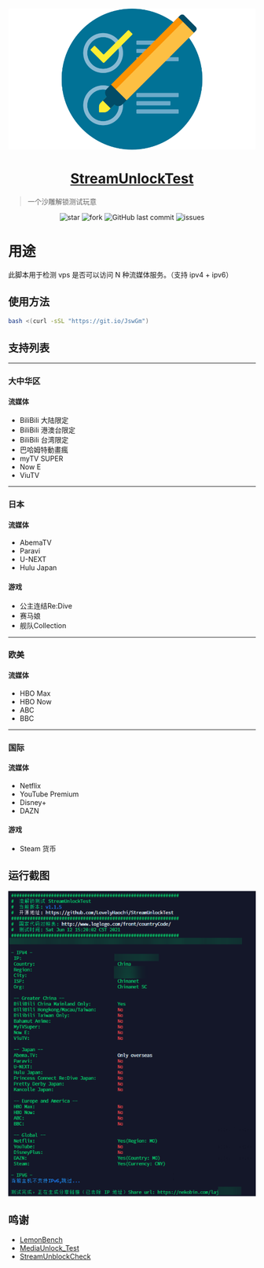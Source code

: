 ![StreamUnlockTest](https://raw.githubusercontent.com/LovelyHaochi/StreamUnlockTest/main/test.png "StreamUnlockTest")

<h1 align="center"><a href="https://github.com/LovelyHaochi/StreamUnlockTest" target="_blank">StreamUnlockTest</a></h1>

> 一个沙雕解锁测试玩意

<p align="center">
<img alt="star" src="https://img.shields.io/github/stars/LovelyHaochi/StreamUnlockTest.svg"/>
<img alt="fork" src="https://img.shields.io/github/forks/LovelyHaochi/StreamUnlockTest.svg"/>
<img alt="GitHub last commit" src="https://img.shields.io/github/last-commit/LovelyHaochi/StreamUnlockTest.svg?label=commits">
<img alt="issues" src="https://img.shields.io/github/issues/LovelyHaochi/StreamUnlockTest.svg"/>
</p>

# 用途

此脚本用于检测 vps 是否可以访问 N 种流媒体服务。（支持 ipv4 + ipv6）

## 使用方法

```bash
bash <(curl -sSL "https://git.io/JswGm")
```

## 支持列表

___

### 大中华区
#### 流媒体
- BiliBili 大陆限定
- BiliBili 港澳台限定
- BiliBili 台湾限定
- 巴哈姆特動畫瘋
- myTV SUPER
- Now E
- ViuTV

___

### 日本
#### 流媒体
- AbemaTV
- Paravi
- U-NEXT
- Hulu Japan
#### 游戏
- 公主连结Re:Dive
- 赛马娘
- 舰队Collection

___

### 欧美
#### 流媒体
- HBO Max
- HBO Now
- ABC
- BBC

___

### 国际
#### 流媒体
- Netflix
- YouTube Premium
- Disney+
- DAZN
#### 游戏
- Steam 货币

## 运行截图

![StreamUnlockTest pic](https://raw.githubusercontent.com/LovelyHaochi/StreamUnlockTest/main/image3.png "StreamUnlockTest")

## 鸣谢
- [LemonBench](https://github.com/LemonBench/LemonBench)
- [MediaUnlock_Test](https://github.com/CoiaPrant/MediaUnlock_Test)
- [StreamUnblockCheck](https://github.com/NyanChanMeow/StreamUnblockCheck)
